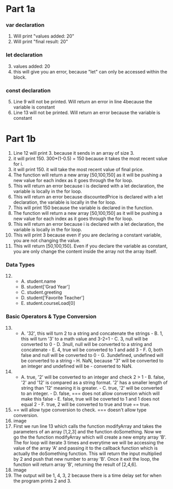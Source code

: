 # Part 1a
### var declaration
1. Will print  "values added: 20"
2.  Will print "final result: 20"

### let declaration
3. values added: 20
4. this will give you an error, because "let" can only be accessed within the block.

### const declaration
5. Line 9 will not be printed. Will return an error in line 4because the variable is constant
6. Line 13 will not be printed. Will return an error because the variable is constant

# Part 1b

1. Line 12 will print 3. because it sends in an array of size 3.
2. it will print 150. 300*(1-0.5) = 150 because it takes the most recent value for i.
3. it will print 150. it will take the most recent value of final price.
4. The function will return a new array [50,100,150] as it will be pushing a new value for each index as it goes through the for loop.
5. This will return an error because i is declared with a let declaration, the variable is locally in the for loop.
6. This will return an error because discountedPrice is declared with a let declaration, the variable is locally in the for loop.
7. This will print 150 because the variable is declared in the function.
8. The function will return a new array [50,100,150] as it will be pushing a new value for each index as it goes through the for loop.
9. This will return an error because i is declared with a let declaration, the variable is locally in the for loop.
10. This will print 3 because even if you are declaring a constant variable, you are not changing the value.
11. This will return [50,100,150]. Even if you declare the variable as constant, you are only change the content inside the array not the array itself.

### Data Types
12. 
    - A. student.name
    - B. student['Grad Year']
    - C. student.greeting
    - D. student['Favorite Teacher']
    - E. student.courseLoad[0]

### Basic Operators & Type Conversion
13.  - A. '32', this will turn 2 to a string and concatenate the strings
    - B. 1, this will turn '3' to a math value and 3-2=1
    - C. 3, null will be converted to 0
    - D. 3null, null will be converted to a string and concatenate
    - E. 4, true wil be converted to 1 and add 3
    - F. 0, both false and null will be converted to 0
    - G. 3undefined, undefined will be converted to a string
    - H. NaN, because "3" will be converted to an integer and undefined will be - converted to NaN. 
14.  - A. true, '2' will be converted to an integer and check 2 > 1
    - B. false, '2' and '12' is compared as a string format. '2' has a smaller length of string than '12' meaning it is greater.
    - C. true, '2' will be converted to an integer.
    - D. false, === does not allow conversion which will make this false
    - E. false, true will be coverted to 1 and 1 does not equal 2
    - F. true, 2 will be converted to true and true == true.
15.  == will allow type conversion to check. === doesn't allow type conversion.
16. image
17.  First we run line 13 which calls the function modifyArray and takes the parameters of an array [1,2,3] and the function doSomething. Now we go the the function modifyArray which will create a new empty array 'B'. The for loop will iterate 3 times and everytime we will be accessing the value of the array 'A' and passing it to the callback function which is actually the doSomething function. This will return the input multiplied by 2 and push that new number to array 'B'. Once it exit the loop, the function will return array 'B', returning the result of [2,4,6].
18. image
19.  The output will be 1, 4, 3, 2 because there is a time delay set for when the program prints 2 and 3.